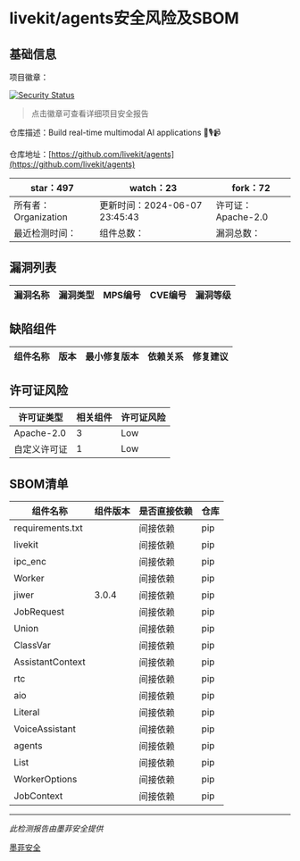 # livekit/agents安全风险及SBOM

## 基础信息

项目徽章：

[![Security Status](https://www.murphysec.com/platform3/v31/badge/1799149549040619520.svg)](https://www.murphysec.com/console/report/1791175817153638400/1799149549040619520)

> 点击徽章可查看详细项目安全报告

仓库描述：Build real-time multimodal AI applications 🤖🎙️📹 

仓库地址：[https://github.com/livekit/agents](https://github.com/livekit/agents)

| star：497 | watch：23 | fork：72 |
| ----------- | -------------- | ------------ |
| 所有者：Organization | 更新时间：2024-06-07 23:45:43 | 许可证：Apache-2.0 |
| 最近检测时间： | 组件总数： | 漏洞总数： |




## 漏洞列表

| 漏洞名称 | 漏洞类型 | MPS编号 | CVE编号 | 漏洞等级 |
| ------- | ------ | ------- | ------ | ----- |





## 缺陷组件

| 组件名称 | 版本 | 最小修复版本 | 依赖关系 | 修复建议 |
| -------- | ---- | ------------ | -------- | -------- |





## 许可证风险

| 许可证类型 | 相关组件 | 许可证风险 |
| ---------- | -------- | ---------- |
|Apache-2.0|3|Low|
|自定义许可证|1|Low|




## SBOM清单

| 组件名称 | 组件版本 | 是否直接依赖 | 仓库 |
| -------- | -------- | ------------ | ---- |
|requirements.txt||间接依赖|pip|
|livekit||间接依赖|pip|
|ipc_enc||间接依赖|pip|
|Worker||间接依赖|pip|
|jiwer|3.0.4|间接依赖|pip|
|JobRequest||间接依赖|pip|
|Union||间接依赖|pip|
|ClassVar||间接依赖|pip|
|AssistantContext||间接依赖|pip|
|rtc||间接依赖|pip|
|aio||间接依赖|pip|
|Literal||间接依赖|pip|
|VoiceAssistant||间接依赖|pip|
|agents||间接依赖|pip|
|List||间接依赖|pip|
|WorkerOptions||间接依赖|pip|
|JobContext||间接依赖|pip|


------

*此检测报告由墨菲安全提供*

[墨菲安全](www.murphysec.com)